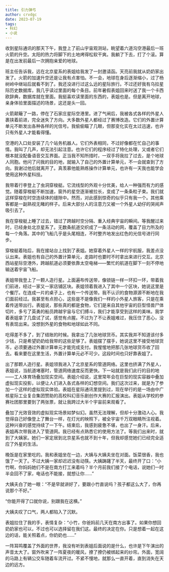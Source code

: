 ```yaml
---
title: 引力弹弓
author: crvdgc
date: 2023-07-19
tags:
- 科幻
- 小说
---
```


收到星际通讯的那天下午，我登上了前山宇宙观测站，眺望着六道沟空港最后一班火箭的升空。太阳的热力将脚下的土地烤得松软干爽。我躺了下去，打了个滚。算是在出发前最后一次拥抱亲爱的地球。

班主任告诉我，远在北京星系的表姐给我发了一封邀请函。天亮前我就从奶奶家出发了。火箭的加速升空还是让我有点害怕。不一会，地球在身后逐渐缩小，过了杨树岭中继站后就看不到了。我还没进行过这么远的星际旅行。不过还好我有乌拉星际历史数据库，我几乎读过里面的每个条目。前年暑假表姐回来时送了我一个卡西欧辞典，数据库就在里面。我挺喜欢读里面的东西的，表姐也是。但是离开地球，亲身体验里面描述的场景，这还是头一回。

火箭颠簸了一路，停在了石家庄星际空港里。进了气闸后，我被各式各样的外星人裹挟着前进，完全迷失了方向。大多数外星人都经过了赛博改造。它们的外置计算单元不断发出各种各样的光信号。我偷偷瞄了几眼，但那变化实在太过迅速，也许只有外星人才能看得懂。

空港的入口处安装了几个站务机器人。它们外表相同，不过好像都在忙自己的事情。我叫了几声，却无法引起注意。也许它们的程序经过了特化处理，又或者它们根本就没配备语音交互界面。正当我不知所措时，一双手将我拉了过去，是个地球人同胞。他问了问我的目的地，就输入了自己的外置计算单元，不一会就查到了方向。我谢过他后就离开了。真羡慕他能熟练操作计算单元，也许有一天我也能学会使用这种外星科技。

我带着行李登上了虫洞穿梭艇。它流线型的外观十分优美，给人一种强而有力的感觉。随着穿梭艇不断加速，窗外的星空逐渐被拉长，变成了一条条粒子束。我们就这样穿梭在时空连续体的缝隙中。然而，对此感到惊奇的似乎只有我一个。其他乘客都是一副熟视无睹的样子。后来大部分人的注意力又被一个外星人幼仔的哭闹声吸引去了。

我在穿梭艇上睡了过去，错过了跨越时空分隔、重入经典宇宙的瞬间。等我醒过来时，已经身处北京星系了。无数条航道交织成了一条活动的网，覆盖了目力所及的每一个角落。其中的飞船几乎是头尾相连，不时整齐地发出红色的光信号进行同步。

穿梭艇着陆后，我在接站台上找到了表姐。她穿着外星人一样的宇航服，我差点没认出来。表姐也有自己的外置计算单元，走路时也要时不时拿出来进行交互。北京西站星际空港外，跨越航道必须要依靠太空电梯——繁忙的航道在脚下一刻不停地输送着宇宙飞船。

表姐带我登上了一颗人造行星。上面遍布传送带，像锁链一样一环扣一环，带着我们前进，经过一家又一家店铺区块。表姐领着我进入了其中一个区块，她说这里是个餐厅。在连成一片的桌子上，也有一个传送带。我不认识的食物源源不断地在我们面前经过。我甚至有点担心，这些是不是像我们一样的小外星人旅客，只是在乘着传送带出行。表姐说，那些真的都是食物，它们是来自其他宇宙的巨型怪兽尸体切片，多亏了英勇的船员跨越宇宙与它们搏斗，我们才能享受到这样的美味。我学着表姐拿了几盘试了试，感觉有点腥。不过为了不让表姐难过，我压住了恶心，没有表现出来。没想到外星的食物和地球如此不同。

吃得差不多了，到了结账的时候。我拿出了几张地球货币。其实我并不知道该付多少钱，只是希望奶奶给我带的这些足够了。表姐摆了摆手，她说这里不接受地球货币，必须要通过外置计算单元才能完成支付。我惺惺地把那几张地球货币收了回去。看来要在这里生活，外置计算单元必不可少。这段时间也只好靠表姐了。

出了那颗人造行星。表姐领我进入了北京星系的管道网络。这里也挤满了外星人，表姐说，当航道堵塞时，管道网络速度反而更快。下一站就是我们此行的目的地——工人体育场叠加现实空间。表姐介绍说，这里常年会在巨型的现实容器中叠加虚拟现实投影，以便让人们进入各式各样的幻想空间。我们这次过来，就是为了参加一个这样的虚拟现实体验。表姐在星际通讯里提到过，现在举行的是一场由中广核星际工业复合集团赞助的高校科幻音乐剧创作大赛的汇报演出。表姐从学校的参赛社团那里要到了两张票，就让我跨过大半个宇宙前来观看了。

叠加了光效音效的虚拟现实场景如梦似幻。虽然无法理解，但却十分激动人心。我觉得自己好像登上了舞台一样，在灯光的映照下，被全宇宙千万双眼睛所注视着。这种兴奋的感觉持续了一下午。结束后，我感到疲惫不堪，也出了一身汗。后来，表姐再次带我进入了管道网。我已经有点熟悉它的使用方法了。等我们出来时，就到了大姨家。她们一家定居到北京星系也就不到十年，但我却感觉她们已经完全适应了外星的生活。

晚饭是在家里吃的。我和表姐坐在一边，大姨与大姨夫坐在对面。饭菜很香，我也饿了一天了。不过大姨一家却迟迟没有动筷。大姨踌躇了半天，最终开了口：“小竹啊，你妈妈她们不是在南方打工来着吗？半个月前我们接了个电话，说她们一时半会回不了家，电话也不能接，就想让你……”

大姨夫白了她一眼：“不是早就讲好了，要跟小竹直说吗？孩子都这么大了，你再说那个不好。”

“你能开得了口就你说，别跟我在这横。”

大姨夫叹了口气，两人都陷入了沉默。

表姐拉住了我的手，表情复杂：“小竹，你爸妈前几天在南方出事了。如果你想回奶奶家也可以，不过也可以选择留在我们这。最终的决定在你。只是想着一起在这边的话，能关照着点，你奶奶也……”

一阵耳鸣覆盖了外面的世界，我没有听到表姐后面说的是什么，也许是下午演出的声音太大了。窗外吹来了一阵夏夜的暖风，撩了撩仍被绑起来的纱帘。外面，宽阔的马路上有辆公交车随着车流开过。不紧不慢地，就那么一直开着，直到消失在天边的远方。

